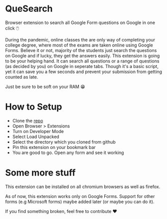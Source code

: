 # QueSearch
Browser extension to search all Google Form questions on Google in one click 🖱️


During the pandemic, online classes the are only way of completing your college degree, where most of the exams are taken online using Google Forms. Believe it or not, majority of the students just search the questions on Google and if lucky, they get the answers easily. This extension is going to be your helping hand. It can search all questions or a range of questions (as decided by you) on Google in seperate tabs. Though it's a basic script, yet it can save you a few seconds and prevent your submission from getting counted as late.

Just be sure to be soft on your RAM 😁

# How to Setup
- Clone the [repo](https://github.com/rtadarsh/QueSearch)
- Open Browser > Extensions
- Turn on Developer Mode
- Select Load Unpacked
- Select the directory which you cloned from github
- Pin this extension on your bookmark bar
- You are good to go. Open any form and see it working

# Some more stuff
This extension can be installed on all chromium browsers as well as firefox.

As of now, this extension works only on Google Forms. Support for other forms (e.g Microsoft forms) maybe added later (or maybe you can do it).

If you find something broken, feel free to contribute ❤️
